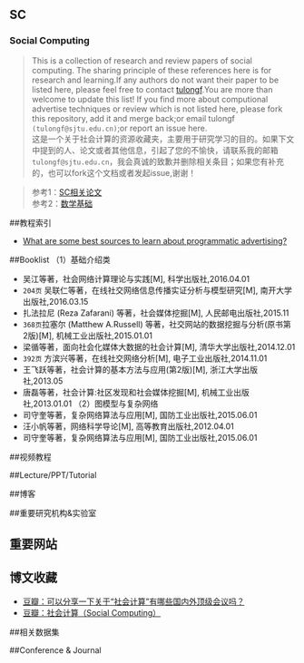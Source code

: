 ## SC<br>
### Social Computing
> This is a collection of research and review papers of social computing. The sharing principle of these references here is for research and learning.If any authors do not want their paper to be listed here, please feel free to contact [tulongf](https://github.com/Tulongf/).You are more than welcome to update this list! If you find more about computional advertise techniques or review which is not listed here, please fork this repository, add it and merge back;or email tulongf `(tulongf@sjtu.edu.cn)`;or report an issue here.<br> 
>这是一个关于社会计算的资源收藏夹，主要用于研究学习的目的。如果下文中提到的人、论文或者其他信息，引起了您的不愉快，请联系我的邮箱`tulongf@sjtu.edu.cn`，我会真诚的致歉并删除相关条目；如果您有补充的，也可以fork这个文档或者发起issue,谢谢！<br> 
        
>参考1：[SC相关论文](https://github.com/Tulongf/my-awesome-CA/blob/master/sc.md)<br> 
参考2：[数学基础](https://github.com/Tulongf/awesome-CA/blob/master/math/math.md)<br>

##教程索引
 * [What are some best sources to learn about programmatic advertising?](https://www.quora.com/What-are-some-best-sources-to-learn-about-programmatic-advertising)<br> 

 
##Booklist
（1）基础介绍类
* 吴江等著，社会网络计算理论与实践[M],  科学出版社,2016.04.01
* `204页` 吴联仁等著，在线社交网络信息传播实证分析与模型研究[M],  南开大学出版社,2016.03.15
* 扎法拉尼 (Reza Zafarani) 等著，社会媒体挖掘[M], 人民邮电出版社,2015.11
* `368页`拉塞尔 (Matthew A.Russell)  等著，社交网站的数据挖掘与分析(原书第2版)[M], 机械工业出版社,2015.01.01
* 梁循等著，面向社会化媒体大数据的社会计算[M], 清华大学出版社,2014.12.01
* `392页` 方滨兴等著，在线社交网络分析[M], 电子工业出版社,2014.11.01
* 王飞跃等著，社会计算的基本方法与应用(第2版)[M], 浙江大学出版社,2013.05
* 唐磊等著，社会计算:社区发现和社会媒体挖掘[M], 机械工业出版社,2013.01.01
（2）图模型与复杂网络
* 司守奎等著，复杂网络算法与应用[M], 国防工业出版社,2015.06.01
* 汪小帆等著，网络科学导论[M], 高等教育出版社,2012.04.01
* 司守奎等著，复杂网络算法与应用[M], 国防工业出版社,2015.06.01

##视频教程


##Lecture/PPT/Tutorial


##博客


##重要研究机构&实验室


## 重要网站

 
## 博文收藏
* [豆瓣：可以分享一下关于“社会计算”有哪些国内外顶级会议吗？](https://www.douban.com/group/topic/33541638/)
* [豆瓣：社会计算（Social Computing）](https://www.douban.com/group/socialcomputing/)
 
##相关数据集


##Conference & Journal


